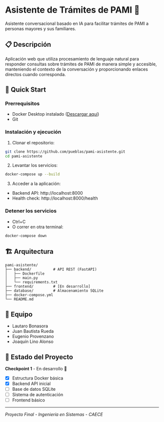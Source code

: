 # Asistente de Trámites de PAMI 🤖

Asistente conversacional basado en IA para facilitar trámites de PAMI a personas mayores y sus familiares.

## 📋 Descripción

Aplicación web que utiliza procesamiento de lenguaje natural para responder consultas sobre trámites de PAMI de manera simple y accesible, manteniendo el contexto de la conversación y proporcionando enlaces directos cuando corresponda.

## 🚀 Quick Start

### Prerrequisitos

- Docker Desktop instalado ([Descargar aquí](https://www.docker.com/products/docker-desktop/))
- Git

### Instalación y ejecución

1. Clonar el repositorio:
```bash
git clone https://github.com/pueblas/pami-asistente.git
cd pami-asistente
```

2. Levantar los servicios:
```bash
docker-compose up --build
```

3. Acceder a la aplicación:
- Backend API: http://localhost:8000
- Health check: http://localhost:8000/health

### Detener los servicios
- Ctrl+C
- O correr en otra terminal:
```bash
docker-compose down
```

## 🏗️ Arquitectura
```
pami-asistente/
├── backend/          # API REST (FastAPI)
│   ├── Dockerfile
│   ├── main.py
│   └── requirements.txt
├── frontend/         # [En desarrollo]
├── database/         # Almacenamiento SQLite
├── docker-compose.yml
└── README.md
```
## 👥 Equipo

- Lautaro Bonasora
- Juan Bautista Rueda
- Eugenio Provenzano
- Joaquín Lino Alonso

## 📝 Estado del Proyecto

**Checkpoint 1** - En desarrollo 🔨
- [x] Estructura Docker básica
- [x] Backend API inicial
- [ ] Base de datos SQLite
- [ ] Sistema de autenticación
- [ ] Frontend básico

---

*Proyecto Final - Ingeniería en Sistemas - CAECE*